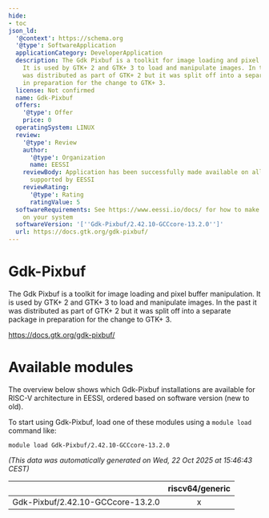 ```yaml
---
hide:
- toc
json_ld:
  '@context': https://schema.org
  '@type': SoftwareApplication
  applicationCategory: DeveloperApplication
  description: The Gdk Pixbuf is a toolkit for image loading and pixel buffer manipulation.
    It is used by GTK+ 2 and GTK+ 3 to load and manipulate images. In the past it
    was distributed as part of GTK+ 2 but it was split off into a separate package
    in preparation for the change to GTK+ 3.
  license: Not confirmed
  name: Gdk-Pixbuf
  offers:
    '@type': Offer
    price: 0
  operatingSystem: LINUX
  review:
    '@type': Review
    author:
      '@type': Organization
      name: EESSI
    reviewBody: Application has been successfully made available on all architectures
      supported by EESSI
    reviewRating:
      '@type': Rating
      ratingValue: 5
  softwareRequirements: See https://www.eessi.io/docs/ for how to make EESSI available
    on your system
  softwareVersion: '[''Gdk-Pixbuf/2.42.10-GCCcore-13.2.0'']'
  url: https://docs.gtk.org/gdk-pixbuf/
---
```


Gdk-Pixbuf
==========


The Gdk Pixbuf is a toolkit for image loading and pixel buffer manipulation. It is used by GTK+ 2 and GTK+ 3 to load and manipulate images. In the past it was distributed as part of GTK+ 2 but it was split off into a separate package in preparation for the change to GTK+ 3.

https://docs.gtk.org/gdk-pixbuf/
# Available modules


The overview below shows which Gdk-Pixbuf installations are available for RISC-V architecture in EESSI, ordered based on software version (new to old).

To start using Gdk-Pixbuf, load one of these modules using a `module load` command like:

```shell
module load Gdk-Pixbuf/2.42.10-GCCcore-13.2.0
```

*(This data was automatically generated on Wed, 22 Oct 2025 at 15:46:43 CEST)*

| |riscv64/generic|
| :---: | :---: |
|Gdk-Pixbuf/2.42.10-GCCcore-13.2.0|x|
